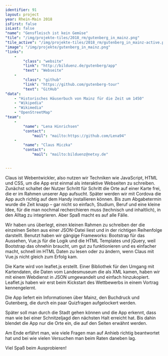 ```yaml
---
identifier: 91
layout: project
year: Rhein-Main 2018
isFirst: false
isLast: false
"name": "Gensfleisch ist kein Gemüse"
"tile": "/img/projekte-tiles/2018_rm/gutenberg_in_mainz.png"
"tile_active": "/img/projekte-tiles/2018_rm/gutenberg_in_mainz-active.png"
"image": "/img/projekte/gutenberg_in_mainz.png"
"links":
    -
        "class": "website"
        "link": "http://bilduenz.de/gutenberg/app"
        "text": "Webseite"
    -
        "class": "github"
        "link": "https://github.com/gutenberg-tour"
        "text": "GitHub"
"data":
    - "Historisches Häuserbuch von Mainz für die Zeit um 1450"
    - "Wikipedia"
    - "Wikimedia"
    - "OpenStreetMap"
"team":
    -
        "name": "Lena Hinrichsen"
        "contact":
            "mail": "mailto:https://github.com/Lena94"
    -
        "name": "Claus Miczka"
        "contact":
            "mail": "mailto:bilduenz@netxy.de"
                   

---
```

Claus ist Webentwickler, also nutzen wir Techniken wie JavaScript, HTML und CSS, um die App erst einmal als interaktive Webseiten zu schreiben. Zunächst schaltet der Nutzer Schritt für Schritt die Orte auf einer Karte frei, die er im Rahmen unserer App aufsucht. Später werden wir mit Cordova die App auch richtig auf dem Handy installieren können. Bis zum Abgabetermin wurde die Zeit knapp – gar nicht so einfach, Studium, Beruf und eine kleine Idee, für die man nochmal recherchieren muss (technisch und inhaltlich), in den Alltag zu integrieren. Aber Spaß macht es auf alle Fälle.

Wir haben uns überlegt, einen kleinen Rahmen zu schreiben der die einzelnen Seiten aus einer JSON-Datei liest und in der richtigen Reihenfolge darstellt. Benutzt haben wir gängige Frameworks: Bootstrap für das Aussehen, Vue.js für die Logik und die HTML Templates und jQuery, weil Bootstrap das ohnehin braucht, um gut zu funktionieren und es einfacher macht, schnell im HTML Daten zu lesen oder zu ändern, wenn Claus mit Vue.js nicht gleich zum Erfolg kam.

Die Karte wird von leaflet.js erstellt. Einer Bibliothek für den Umgang mit Kartendaten, die Daten vom Landesmuseum die als XML kamen, haben wir mit einem Webdienst in JSON umgewandelt und einfach hinzukopiert. Leaflet.js haben wir erst beim Kickstart des Wettbewerbs in einem Vortrag kennengelernt.

Die App liefert ein Informationen über Mainz, den Buchdruck und Gutenberg, die durch ein paar Quizfragen aufgelockert werden.

Später soll man durch die Stadt gehen können und die App erkennt, dass man wie bei einer Schnitzeljagd den nächsten Halt erreicht hat. Bis dahin blendet die App nur die Orte ein, die auf den Seiten erwähnt werden.

Am Ende erfährt man, wie viele Fragen man auf Anhieb richtig beantwortet hat und bei wie vielen Versuchen man beim Raten daneben lag.

Viel Spaß beim Ausprobieren!

